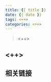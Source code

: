 ```yaml
---
title: {{ title }}
date: {{ date }}
tags: <++>
categories: <++>
---
```


> <++>

<!--more-->

## <++>

## 相关链接

